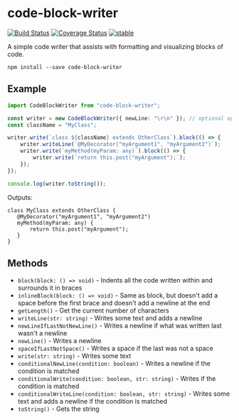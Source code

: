 code-block-writer
=================

[![Build Status](https://travis-ci.org/dsherret/code-block-writer.svg)](https://travis-ci.org/dsherret/code-block-writer)
[![Coverage Status](https://coveralls.io/repos/dsherret/code-block-writer/badge.svg?branch=master&service=github)](https://coveralls.io/github/dsherret/code-block-writer?branch=master)
[![stable](http://badges.github.io/stability-badges/dist/stable.svg)](http://github.com/badges/stability-badges)

A simple code writer that assists with formatting and visualizing blocks of code.

```
npm install --save code-block-writer
```

## Example

```typescript
import CodeBlockWriter from "code-block-writer";

const writer = new CodeBlockWriter({ newLine: "\r\n" }); // optional options (newLine defaults to "\n")
const className = "MyClass";

writer.write(`class ${className} extends OtherClass`).block(() => {
    writer.writeLine(`@MyDecorator("myArgument1", "myArgument2")`);
    writer.write(`myMethod(myParam: any)`).block(() => {
        writer.write(`return this.post("myArgument");`);
    });
});

console.log(writer.toString());
```

Outputs:

```text
class MyClass extends OtherClass {
   @MyDecorator("myArgument1", "myArgument2")
   myMethod(myParam: any) {
       return this.post("myArgument");
   }
}
```

## Methods

* `block(block: () => void)` - Indents all the code written within and surrounds it in braces
* `inlineBlock(block: () => void)` - Same as block, but doesn't add a space before the first brace and doesn't add a newline at the end
* `getLength()` - Get the current number of characters
* `writeLine(str: string)` - Writes some text and adds a newline
* `newLineIfLastNotNewLine()` - Writes a newline if what was written last wasn't a newline
* `newLine()` - Writes a newline
* `spaceIfLastNotSpace()` - Writes a space if the last was not a space
* `write(str: string)` - Writes some text
* `conditionalNewLine(condition: boolean)` - Writes a newline if the condition is matched
* `conditionalWrite(condition: boolean, str: string)` - Writes if the condition is matched
* `conditionalWriteLine(condition: boolean, str: string)` - Writes some text and adds a newline if the condition is matched
* `toString()` - Gets the string
